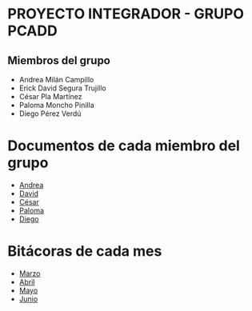 # PROYECTO INTEGRADOR - GRUPO PCADD

## Miembros del grupo
- Andrea Milán Campillo
- Erick David Segura Trujillo
- César Pla Martínez
- Paloma Moncho Pinilla
- Diego Pérez Verdú 

# Documentos de cada miembro del grupo
- [Andrea](https://github.com/PCADD/proyecto-integrador/blob/main/Miembros/andrea-milan.md)
- [David](https://github.com/PCADD/proyecto-integrador/blob/main/Miembros/david-segura.md)
- [César](https://github.com/PCADD/proyecto-integrador/blob/main/Miembros/cesar-pla.md)
- [Paloma](https://github.com/PCADD/proyecto-integrador/blob/main/Miembros/paloma-moncho.md)
- [Diego](https://github.com/PCADD/proyecto-integrador/blob/main/Miembros/Diego-P%C3%A9rez.md)

# Bitácoras de cada mes
- [Marzo](https://github.com/PCADD/proyecto-integrador/blob/main/Bitacoras/bitacora-marzo.md)  
- [Abril](https://github.com/PCADD/proyecto-integrador/blob/main/Bitacoras/bitacora-abril.md)
- [Mayo](https://github.com/PCADD/proyecto-integrador/blob/main/Bitacoras/bitacora-mayo.md)
- [Junio](https://github.com/PCADD/proyecto-integrador/blob/main/Bitacoras/bitacora-junio.md)
